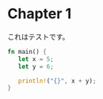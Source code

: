# Chapter 1

これはテストです。

 ```rust
fn main() {
    let x = 5;
    let y = 6;

    println!("{}", x + y);
}
 ```

